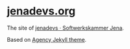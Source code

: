 # [jenadevs.org](http://jenadevs.org)

The site of [jenadevs · Softwerkskammer Jena](http://www.softwerkskammer.org/groups/jena).

Based on [Agency Jekyll theme](https://github.com/y7kim/agency-jekyll-theme).
